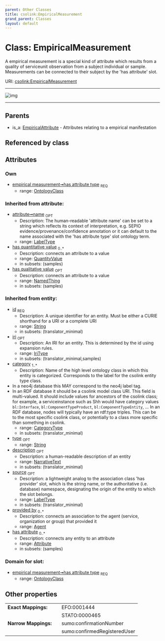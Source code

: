 ```yaml
---
parent: Other Classes
title: csolink:EmpiricalMeasurement
grand_parent: Classes
layout: default
---
```


# Class: EmpiricalMeasurement


A empirical measurement is a special kind of attribute which results from a quality of serviceunit observation from a subject individual or sample. Measurements can be connected to their subject by the 'has attribute' slot.

URI: [csolink:EmpiricalMeasurement](https://w3id.org/csolink/vocab/EmpiricalMeasurement)


---

![img](http://yuml.me/diagram/nofunky;dir:TB/class/[QuantityValue],[OntologyClass],[NamedThing],[OntologyClass]%3Chas%20attribute%20type%201..1-%20[EmpiricalMeasurement%7Cname(i):label_type%20%3F;iri(i):iri_type%20%3F;source(i):label_type%20%3F],[EmpiricalAttribute]%5E-[EmpiricalMeasurement],[EmpiricalAttribute])

---


## Parents

 *  is_a: [EmpiricalAttribute](EmpiricalAttribute.md) - Attributes relating to a empirical manifestation

## Referenced by class


## Attributes


### Own

 * [empirical measurement➞has attribute type](empirical_measurement_has_attribute_type.md)  <sub>REQ</sub>
    * range: [OntologyClass](OntologyClass.md)

### Inherited from attribute:

 * [attribute➞name](attribute_name.md)  <sub>OPT</sub>
    * Description: The human-readable 'attribute name' can be set to a string which reflects its context of interpretation, e.g. SEPIO evidence/provenance/confidence annotation or it can default to the name associated with the 'has attribute type' slot ontology term.
    * range: [LabelType](types/LabelType.md)
 * [has quantitative value](has_quantitative_value.md)  <sub>0..*</sub>
    * Description: connects an attribute to a value
    * range: [QuantityValue](QuantityValue.md)
    * in subsets: (samples)
 * [has qualitative value](has_qualitative_value.md)  <sub>OPT</sub>
    * Description: connects an attribute to a value
    * range: [NamedThing](NamedThing.md)
    * in subsets: (samples)

### Inherited from entity:

 * [id](id.md)  <sub>REQ</sub>
    * Description: A unique identifier for an entity. Must be either a CURIE shorthand for a URI or a complete URI
    * range: [String](types/String.md)
    * in subsets: (translator_minimal)
 * [iri](iri.md)  <sub>OPT</sub>
    * Description: An IRI for an entity. This is determined by the id using expansion rules.
    * range: [IriType](types/IriType.md)
    * in subsets: (translator_minimal,samples)
 * [category](category.md)  <sub>1..*</sub>
    * Description: Name of the high level ontology class in which this entity is categorized. Corresponds to the label for the csolink entity type class.
 * In a neo4j database this MAY correspond to the neo4j label tag.
 * In an RDF database it should be a csolink model class URI.
This field is multi-valued. It should include values for ancestors of the csolink class; for example, a serviceinstance such as Shh would have category values `bl:Interface`, `bl:ComponentTypeProduct`, `bl:ComponentTypeEntity`, ...
In an RDF database, nodes will typically have an rdf:type triples. This can be to the most specific csolink class, or potentially to a class more specific than something in csolink.
    * range: [CategoryType](types/CategoryType.md)
    * in subsets: (translator_minimal)
 * [type](type.md)  <sub>OPT</sub>
    * range: [String](types/String.md)
 * [description](description.md)  <sub>OPT</sub>
    * Description: a human-readable description of an entity
    * range: [NarrativeText](types/NarrativeText.md)
    * in subsets: (translator_minimal)
 * [source](source.md)  <sub>OPT</sub>
    * Description: a lightweight analog to the association class 'has provider' slot, which is the string name, or the authoritative (i.e. database) namespace, designating the origin of the entity to which the slot belongs.
    * range: [LabelType](types/LabelType.md)
    * in subsets: (translator_minimal)
 * [provided by](provided_by.md)  <sub>0..*</sub>
    * Description: connects an association to the agent (service, organization or group) that provided it
    * range: [Agent](Agent.md)
 * [has attribute](has_attribute.md)  <sub>0..*</sub>
    * Description: connects any entity to an attribute
    * range: [Attribute](Attribute.md)
    * in subsets: (samples)

### Domain for slot:

 * [empirical measurement➞has attribute type](empirical_measurement_has_attribute_type.md)  <sub>REQ</sub>
    * range: [OntologyClass](OntologyClass.md)

## Other properties

|  |  |  |
| --- | --- | --- |
| **Exact Mappings:** | | EFO:0001444 |
|  | | STATO:0000465 |
| **Narrow Mappings:** | | sumo:confirmationNumber |
|  | | sumo:confirmedRegisteredUser |

